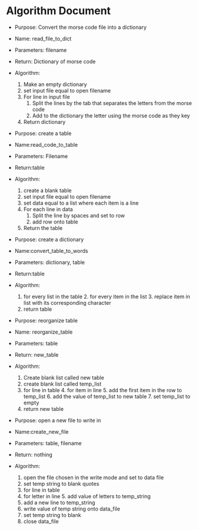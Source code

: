 # Algorithm Document


* Purpose: Convert the morse code file into a dictionary
* Name: read_file_to_dict
* Parameters: filename
* Return: Dictionary of morse code
* Algorithm:
  1. Make an empty dictionary 
  2. set input file equal to open filename
  3. For line in input file
     1. Split the lines by the tab that separates the letters from the morse code
     2. Add to the dictionary the letter using the morse code as they key
  4. Return dictionary


* Purpose: create a table
* Name:read_code_to_table
* Parameters: Filename 
* Return:table
* Algorithm:
  1. create a blank table
  2. set input file equal to open filename
  3. set data equal to a list where each item is a line 
  4. For each line in data
     1. Split the line by spaces and set to row
     2. add row onto table
  3. Return the table

* Purpose: create a dictionary
* Name:convert_table_to_words
* Parameters: dictionary, table 
* Return:table
* Algorithm:
  1. for every list in the table
     2. for every item in the list
        3. replace item in list with its corresponding character
  2. return table

* Purpose: reorganize table
* Name: reorganize_table
* Parameters: table 
* Return: new_table
* Algorithm:
  1.  Create blank list called new table
  2. create blank list called temp_list
  3. for line in table
     4. for item in line
        5. add the first item in the row to temp_list
     6. add the value of temp_list to new table
     7. set temp_list to empty
  4. return new table

* Purpose: open a new file to write in
* Name:create_new_file
* Parameters: table, filename 
* Return: nothing
* Algorithm:
  1. open the file chosen in the write mode and set to data file
  2. set temp string to blank quotes
  3. for line in table 
    4. for letter in line
       5. add value of letters to temp_string
    6. add a new line to temp_string
    7. write value of temp string onto data_file
    8. set temp string to blank
  9. close data_file























